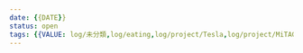 ```yaml
---
date: {{DATE}}
status: open
tags: {{VALUE: log/未分類,log/eating,log/project/Tesla,log/project/MiTAC}}
---
```



